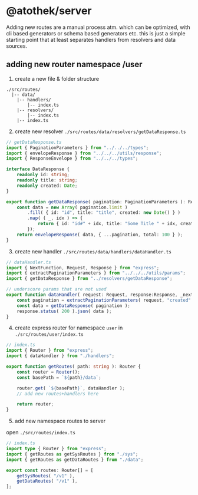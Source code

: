 # @atothek/server

Adding new routes are a manual process atm. which can be optimized,
with cli based generators or schema based generators etc. this is just a simple starting point that at least
separates handlers from resolvers and data sources.

## adding new router namespace /user

1. create a new file & folder structure

```
./src/routes/
  |-- data/
    |-- handlers/
        |-- index.ts
    |-- resolvers/
        |-- index.ts
    |-- index.ts
```

2. create new resolver `./src/routes/data/resolvers/getDataResponse.ts`

```typescript
// getDataResponse.ts
import { PaginationParameters } from "../../../types";
import { envelopeResponse } from "../../../utils/response";
import { ResponseEnvelope } from "../../../types";

interface DataResponse {
    readonly id: string;
    readonly title: string;
    readonly created: Date;
}

export function getDataResponse( pagination: PaginationParameters ): ResponseEnvelope<DataResponse[]> {
    const data = new Array( pagination.limit )
        .fill( { id: "id", title: "title", created: new Date() } )
        .map( ( _, idx ) => {
            return { id: "id#" + idx, title: "Some Title " + idx, created: new Date( +( new Date() ) - Math.floor( Math.random() * 10000000000 ) ) }
        });
    return envelopeResponse( data, { ...pagination, total: 100 } );
}
```

3. create new handler `./src/routes/data/handlers/dataHandler.ts` 

```typescript
// dataHandler.ts
import { NextFunction, Request, Response } from "express";
import { extractPaginationParameters } from "../../../utils/params";
import { getDataResponse } from "../resolvers/getDataResponse";

// underscore params that are not used
export function dataHandler( request: Request, response:Response, _next: NextFunction  ): void {
    const pagination = extractPaginationParameters( request, "created" );
    const data = getDataResponse( pagination );
    response.status( 200 ).json( data );
}
```

4. create express router for namespace `user` in  `./src/routes/user/index.ts`

```typescript
// index.ts
import { Router } from "express";
import { dataHandler } from "./handlers";

export function getRoutes( path: string ): Router {
    const router = Router();
    const basePath = `${path}/data`;

    router.get( `${basePath}`, dataHandler );
    // add new routes+handlers here

    return router;
}
```

5. add new namespace routes to server

open `./src/routes/index.ts`

```typescript
// index.ts
import type { Router } from "express";
import { getRoutes as getSysRoutes } from "./sys";
import { getRoutes as getDataRoutes } from "./data";

export const routes: Router[] = [
    getSysRoutes( "/v1" ),
    getDataRoutes( "/v1" ),
];
```